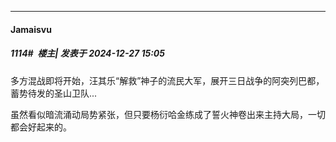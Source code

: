 ﻿
*****

####  Jamaisvu  
##### 1114#         楼主| 发表于 2024-12-27 15:05

多方混战即将开始，汪其乐“解救”神子的流民大军，展开三日战争的阿突列巴都，蓄势待发的圣山卫队...

虽然看似暗流涌动局势紧张，但只要杨衍哈金练成了誓火神卷出来主持大局，一切都会好起来的。

